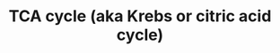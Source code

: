 ---
annotations:
- id: PW:0000002
  parent: classic metabolic pathway
  type: Pathway Ontology
  value: classic metabolic pathway
- id: PW:0000026
  parent: classic metabolic pathway
  type: Pathway Ontology
  value: citric acid cycle pathway
- id: PW:0000026
  parent: classic metabolic pathway
  type: Pathway Ontology
  value: citric acid cycle pathway
authors:
- Kdahlquist
- MaintBot
- MartijnVanIersel
- AlexanderPico
- Thomas
- N.Fidelman
- Khanspers
- Ray Andrews II
- HarmNijveen
- Mdstobbe
- Smhouten
- Ddigles
- Egonw
- DeSl
- Finterly
- Eweitz
citedin:
- link: PMC8879554
  title: Network-Assisted Systems Biology Analysis of the Mitochondrial Proteome in
    a Pre-Clinical Model of Ischemia, Revascularization and Post-Conditioning (2022)
- link: PMC8751594
  title: DNA methylation of ARHGAP30 is negatively associated with ARHGAP30 expression
    in lung adenocarcinoma, which reduces tumor immunity and is detrimental to patient
    survival (2021)
- link: PMC8728246
  title: ConsensusPathDB 2022: molecular interactions update as a resource for network
    biology (2022)
- link: PMC8375987
  title: Ten simple rules for creating reusable pathway models for computational analysis
    and visualization (2021)
- link: PMC6034334
  title: Exploring the cellular network of metabolic flexibility in the adipose tissue
    (2018)
- link: PMC5850959
  title: Pathway analysis of transcriptomic data shows immunometabolic effects of
    vitamin D (2018)
- link: PMC4936987
  title: Transcriptional reprogramming of metabolic pathways in critically ill patients
    (2016)
- link: 10.1159/000529687
  title: Identification of the Genetic Influence of SARS-CoV-2 Infections on IgA Nephropathy
    Based on Bioinformatics Method (2023)
communities:
- ONTOX
description: 'The [[wikipedia:citric_acid_cycle|citric acid cycle]], also known as
  the tricarboxylic acid cycle (TCA cycle) or the Krebs cycle, (or rarely, the Szent-Gyorgyi-Krebs
  cycle) is a series of enzyme-catalysed chemical reactions of central importance
  in all living cells that use oxygen as part of cellular respiration. In eukaryotes,
  the citric acid cycle occurs in the matrix of the mitochondrion. The components
  and reactions of the citric acid cycle were established by seminal work from both
  [[wikipedia:Albert_Szent-Gyorgyi|Albert Szent-Gyorgyi]] and [[wikipedia:Hans_Krebs|Hans
  Krebs]].  Source: Wikipedia ([[wikipedia:citric_acid_cycle]])  Proteins on this
  pathway have targeted assays available via the [https://assays.cancer.gov/available_assays?wp_id=WP78
  CPTAC Assay Portal].'
last-edited: 2024-02-28
ndex: 777a58ae-8b60-11eb-9e72-0ac135e8bacf
organisms:
- Homo sapiens
redirect_from:
- /index.php/Pathway:WP78
- /instance/WP78
- /instance/WP78_r128988
revision: r128988
schema-jsonld:
- '@context': https://schema.org/
  '@id': https://wikipathways.github.io/pathways/WP78.html
  '@type': Dataset
  creator:
    '@type': Organization
    name: WikiPathways
  description: 'The [[wikipedia:citric_acid_cycle|citric acid cycle]], also known
    as the tricarboxylic acid cycle (TCA cycle) or the Krebs cycle, (or rarely, the
    Szent-Gyorgyi-Krebs cycle) is a series of enzyme-catalysed chemical reactions
    of central importance in all living cells that use oxygen as part of cellular
    respiration. In eukaryotes, the citric acid cycle occurs in the matrix of the
    mitochondrion. The components and reactions of the citric acid cycle were established
    by seminal work from both [[wikipedia:Albert_Szent-Gyorgyi|Albert Szent-Gyorgyi]]
    and [[wikipedia:Hans_Krebs|Hans Krebs]].  Source: Wikipedia ([[wikipedia:citric_acid_cycle]])  Proteins
    on this pathway have targeted assays available via the [https://assays.cancer.gov/available_assays?wp_id=WP78
    CPTAC Assay Portal].'
  keywords:
  - (S)-malate
  - 2-oxoglutarate
  - ACO2
  - ADP
  - ATP
  - CO2
  - CS
  - CoA
  - D-threo-Isocitrate
  - DLD
  - DLST
  - FH
  - GDP
  - GTP
  - IDH2
  - IDH3A
  - IDH3B
  - IDH3G
  - MDH2
  - NAD
  - NADH
  - NADP
  - NADPH
  - OGDH
  - Pi
  - SDHA
  - SDHB
  - SDHC
  - SDHD
  - SUCLA2
  - SUCLG1
  - SUCLG2
  - acetyl-CoA
  - cis-aconitate
  - citrate
  - fumarate
  - oxaloacetate
  - succinate
  - succinyl-CoA
  - ubiquinol-10
  - ubiquinone-10
  - water
  license: CC0
  name: TCA cycle (aka Krebs or citric acid cycle)
seo: CreativeWork
title: TCA cycle (aka Krebs or citric acid cycle)
wpid: WP78
---